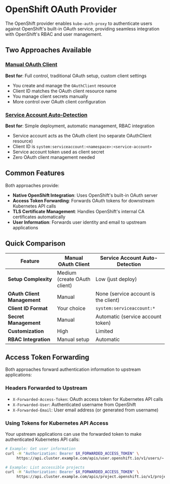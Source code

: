 # OpenShift OAuth Provider

The OpenShift provider enables `kube-auth-proxy` to authenticate users against OpenShift's built-in OAuth service, providing seamless integration with OpenShift's RBAC and user management.

## Two Approaches Available

### [Manual OAuth Client](manual/)
**Best for**: Full control, traditional OAuth setup, custom client settings
- You create and manage the `OAuthClient` resource
- Client ID matches the OAuth client resource name  
- You manage client secrets manually
- More control over OAuth client configuration

### [Service Account Auto-Detection](service-account/)  
**Best for**: Simple deployment, automatic management, RBAC integration
- Service account acts as the OAuth client (no separate OAuthClient resource)
- Client ID is `system:serviceaccount:<namespace>:<service-account>`
- Service account token used as client secret
- Zero OAuth client management needed

## Common Features

Both approaches provide:
- **Native OpenShift Integration**: Uses OpenShift's built-in OAuth server
- **Access Token Forwarding**: Forwards OAuth tokens for downstream Kubernetes API calls  
- **TLS Certificate Management**: Handles OpenShift's internal CA certificates automatically
- **User Information**: Forwards user identity and email to upstream applications

## Quick Comparison

| Feature | Manual OAuth Client | Service Account Auto-Detection |
|---------|--------------------|---------------------------------|
| **Setup Complexity** | Medium (create OAuth client) | Low (just deploy) |
| **OAuth Client Management** | Manual | None (service account is the client) |
| **Client ID Format** | Your choice | `system:serviceaccount:*` |
| **Secret Management** | Manual | Automatic (service account token) |
| **Customization** | High | Limited |
| **RBAC Integration** | Manual setup | Automatic |

## Access Token Forwarding

Both approaches forward authentication information to upstream applications:

### Headers Forwarded to Upstream
- `X-Forwarded-Access-Token`: OAuth access token for Kubernetes API calls
- `X-Forwarded-User`: Authenticated username from OpenShift
- `X-Forwarded-Email`: User email address (or generated from username)

### Using Tokens for Kubernetes API Access

Your upstream applications can use the forwarded token to make authenticated Kubernetes API calls:

```bash
# Example: Get user information
curl -H "Authorization: Bearer $X_FORWARDED_ACCESS_TOKEN" \
     https://api.cluster.example.com/apis/user.openshift.io/v1/users/~

# Example: List accessible projects  
curl -H "Authorization: Bearer $X_FORWARDED_ACCESS_TOKEN" \
     https://api.cluster.example.com/apis/project.openshift.io/v1/projects
```